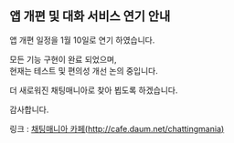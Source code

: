 ## 앱 개편 및 대화 서비스 연기 안내

앱 개편 일정을 1월 10일로 연기 하였습니다.  
   
모든 기능 구현이 완료 되었으며,  
현재는 테스트 및 편의성 개선 논의 중입니다.  
   
더 새로워진 채팅매니아로 찾아 뵙도록 하겠습니다.  
   
감사합니다.  
   
링크 : [채팅매니아 카페(http://cafe.daum.net/chattingmania)](http://cafe.daum.net/chattingmania)
